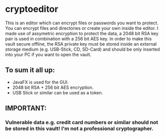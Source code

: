 # cryptoeditor
This is an editor which can encrypt files or passwords you want to protect. You can encrypt files and directories or create your own inside the editor. I made use of assymetric encryption to protect the data, a 2048 bit RSA key pair is used in combination with a 256 bit AES key. In order to make this vault secure offline, the RSA private key must be stored inside an external storage medium (e.g. USB-Stick, CD, SD-Card) and should be only inserted into your PC if you want to open the vault. 

## To sum it all up:
- JavaFX is used for the GUI.
- 2048 bit RSA + 256 bit AES encryption.
- USB Stick or similar can be used as a token.

## IMPORTANT:
### Vulnerable data e.g. credit card numbers or similar should not be stored in this vault! I'm not a professional cryptographer.
